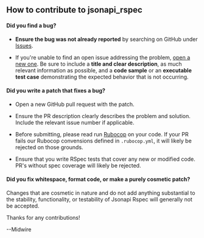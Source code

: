 ## How to contribute to jsonapi_rspec

#### **Did you find a bug?**

* **Ensure the bug was not already reported** by searching on GitHub under [Issues](https://github.com/midwire/jsonapi_rspec/issues).

* If you're unable to find an open issue addressing the problem, [open a new one](https://github.com/midwire/jsonapi_rspec/issues/new). Be sure to include a **title and clear description**, as much relevant information as possible, and a **code sample** or an **executable test case** demonstrating the expected behavior that is not occurring.

#### **Did you write a patch that fixes a bug?**

* Open a new GitHub pull request with the patch.

* Ensure the PR description clearly describes the problem and solution. Include the relevant issue number if applicable.

* Before submitting, please read run [Rubocop](http://batsov.com/rubocop/) on your code. If your PR fails our Rubocop convensions defined in `.rubocop.yml`, it will likely be rejected on those grounds.

* Ensure that you write RSpec tests that cover any new or modified code. PR's without spec coverage will likely be rejected.

#### **Did you fix whitespace, format code, or make a purely cosmetic patch?**

Changes that are cosmetic in nature and do not add anything substantial to the stability, functionality, or testability of Jsonapi Rspec will generally not be accepted.

Thanks for any contributions!

--Midwire
